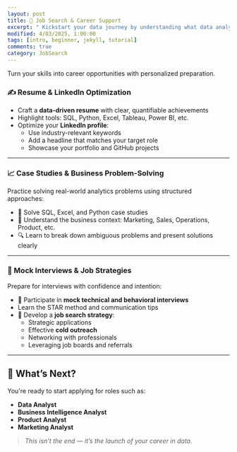 ```yaml
---
layout: post
title: 🚀 Job Search & Career Support
excerpt: " Kickstart your data journey by understanding what data analytics is, the role of a data analyst, and essential tools used in the industry."
modified: 4/03/2025, 1:00:00
tags: [intro, beginner, jekyll, tutorial]
comments: true
category: JobSearch
---
```


Turn your skills into career opportunities with personalized preparation.

### ✍️ Resume & LinkedIn Optimization

- Craft a **data-driven resume** with clear, quantifiable achievements  
- Highlight tools: SQL, Python, Excel, Tableau, Power BI, etc.  
- Optimize your **LinkedIn profile**:
  - Use industry-relevant keywords  
  - Add a headline that matches your target role  
  - Showcase your portfolio and GitHub projects  

---

### 📈 Case Studies & Business Problem-Solving

Practice solving real-world analytics problems using structured approaches:

- 🧠 Solve SQL, Excel, and Python case studies
- 🏢 Understand the business context: Marketing, Sales, Operations, Product, etc.
- 🔍 Learn to break down ambiguous problems and present solutions clearly

---

### 🎯 Mock Interviews & Job Strategies

Prepare for interviews with confidence and intention:

- 🤝 Participate in **mock technical and behavioral interviews**
- Learn the STAR method and communication tips
- 🎯 Develop a **job search strategy**:
  - Strategic applications
  - Effective **cold outreach**
  - Networking with professionals
  - Leveraging job boards and referrals

---

## 🧭 What’s Next?

You're ready to start applying for roles such as:

- **Data Analyst**
- **Business Intelligence Analyst**
- **Product Analyst**
- **Marketing Analyst**

> *This isn’t the end — it’s the launch of your career in data.*

